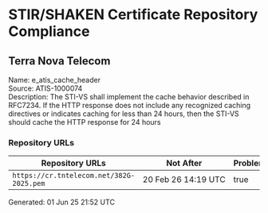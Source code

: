 # STIR/SHAKEN Certificate Repository Compliance

## Terra Nova Telecom

Name: e_atis_cache_header\
Source: ATIS-1000074\
Description: The STI-VS shall implement the cache behavior described in RFC7234. If the HTTP response does not include any recognized caching directives or indicates caching for less than 24 hours, then the STI-VS should cache the HTTP response for 24 hours
### Repository URLs

| Repository URLs | Not After |  Problems | Link |
|-----------------|-----------|-----------|------|
| `https://cr.tntelecom.net/382G-2025.pem` | 20&#160;Feb&#160;26&#160;14:19&#160;UTC | true | [view](../../REPOS/60119d4e43e8c82798a833f09a754a7e691152b7/README.md) |


Generated: 01 Jun 25 21:52 UTC